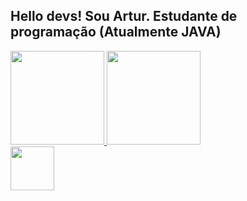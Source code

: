  ## Hello devs! Sou Artur. Estudante de programação (Atualmente JAVA)
<div align="left">
  <a href="https://github.com/22kun">
  <img height="150em" src="https://github-readme-stats.vercel.app/api?username=22kun&show_icons=true&theme=synthwave&include_all_commits=true&count_private=true">
 <img height="150em" src="https://github-readme-stats.vercel.app/api/top-langs/?username=22kun&layout=compact&langs_count=7&theme=synthwave"/>
</div>
<div>
 <a href="https://www.linkedin.com/in/arturdmaria/">
   <img height="70em" src="https://cdn.iconscout.com/icon/free/png-256/linkedin-2955093-2464993.png">
        </div>
    
